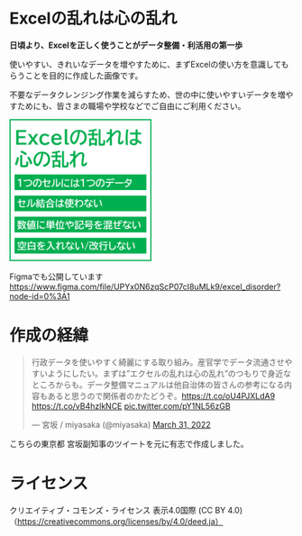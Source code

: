 # Excelの乱れは心の乱れ
**日頃より、Excelを正しく使うことがデータ整備・利活用の第一歩**

使いやすい、きれいなデータを増やすために、まずExcelの使い方を意識してもらうことを目的に作成した画像です。

不要なデータクレンジング作業を減らすため、世の中に使いやすいデータを増やすためにも、皆さまの職場や学校などでご自由にご利用ください。

<img src="https://github.com/NaoyaShimizzz/excel_disorder/blob/main/Excel%E3%81%AE%E4%B9%B1%E3%82%8C_1.1.png" width="50%">

Figmaでも公開しています
https://www.figma.com/file/UPYx0N6zqScP07cI8uMLk9/excel_disorder?node-id=0%3A1

# 作成の経緯
<blockquote class="twitter-tweet"><p lang="ja" dir="ltr">行政データを使いやすく綺麗にする取り組み。産官学でデータ流通させやすいようにしたい。まずは”エクセルの乱れは心の乱れ”のつもりで身近なところからも。データ整備マニュアルは他自治体の皆さんの参考になる内容もあると思うので関係者のかたどうぞ。<a href="https://t.co/oU4PJXLdA9">https://t.co/oU4PJXLdA9</a> <a href="https://t.co/vB4hzlkNCE">https://t.co/vB4hzlkNCE</a> <a href="https://t.co/pY1NL56zGB">pic.twitter.com/pY1NL56zGB</a></p>&mdash; 宮坂 / miyasaka (@miyasaka) <a href="https://twitter.com/miyasaka/status/1509595861956898817?ref_src=twsrc%5Etfw">March 31, 2022</a></blockquote>

こちらの東京都 宮坂副知事のツイートを元に有志で作成しました。
# ライセンス
クリエイティブ・コモンズ・ライセンス 表示4.0国際 (CC BY 4.0)（https://creativecommons.org/licenses/by/4.0/deed.ja）
